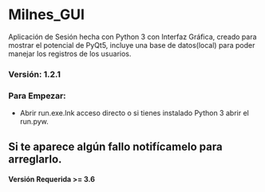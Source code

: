 # Milnes_GUI
Aplicación de Sesión hecha con Python 3 con Interfaz Gráfica, creado para mostrar el potencial de PyQt5, incluye una base de datos(local) para poder manejar los registros de los usuarios.


### Versión: 1.2.1

### Para Empezar:
- Abrir run.exe.lnk acceso directo o si tienes instalado Python 3 abrir el run.pyw.
 
## Si te aparece algún fallo notifícamelo para arreglarlo.
#### Versión Requerida >= 3.6
